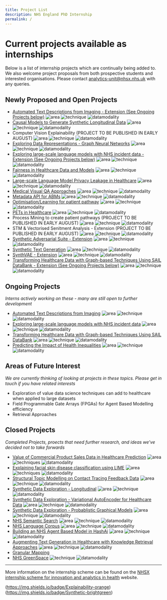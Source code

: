 ```yaml
---
title: Project List
description: NHS England PhD Internship
permalink: /
---
```


# Current projects available as internships

Below is a list of internship projects which are continually being added to. We also welcome project proposals from both prospective students and interested organisations.  Please contact [analytics-unit@nhsx.nhs.uk](analytics-unit@nhsx.nhs.uk) with any queries.

## Newly Proposed and Open Projects

- [Automated Text Descriptions from Imaging - Extension (See Ongoing Projects below)](https://nhsx.github.io/nhsx-internship-projects/text-description-imaging/)
![area](https://img.shields.io/badge/NLP-yellow)
![technique](https://img.shields.io/badge/SematicExplainability-lightgrey)
![datamodality](https://img.shields.io/badge/MultiModalData-blueviolet)
- [Causal Models to Generate Synthetic Longitudinal Data](https://nhsx.github.io/nhsx-internship-projects/causal-models-synthetic-longitudinal/)
![area](https://img.shields.io/badge/Synthetic-brightgreen)
![technique](https://img.shields.io/badge/DAGs-lightgrey)
![datamodality](https://img.shields.io/badge/TabularData-green)
- Computer Vision Explainability (PROJECT TO BE PUBLISHED IN EARLY AUGUST)
![area](https://img.shields.io/badge/Explainability-orange)
![technique](https://img.shields.io/badge/XAI-lightgrey)
![datamodality](https://img.shields.io/badge/Images-ff69b4)
- [Exploring Data Representations - Graph Neural Networks](https://nhsx.github.io/nhsx-internship-projects/exploring-data-representations-gnn/)
![area](https://img.shields.io/badge/Graphs-yellowgreen)
![technique](https://img.shields.io/badge/GNNs-lightgrey)
![datamodality](https://img.shields.io/badge/MultiModalData-blueviolet)
- [Exploring large-scale language models with NHS incident data - Extension (See Ongoing Projects below)](https://nhsx.github.io/nhsx-internship-projects/incident-language-model/)
![area](https://img.shields.io/badge/NLP-yellow)
![technique](https://img.shields.io/badge/Embeddings-lightgrey)
![datamodality](https://img.shields.io/badge/TextData-9cf)
- [Fairness in Healthcare Data and Models](https://nhsx.github.io/nhsx-internship-projects/fairness-measures/)
![area](https://img.shields.io/badge/Explainability-orange)
![technique](https://img.shields.io/badge/Equity-lightgrey)
![datamodality](https://img.shields.io/badge/TabularData-green)
- [Large-scale Language Model Privacy Leakage in Healthcare](https://nhsx.github.io/nhsx-internship-projects/model-privacy-leakage/)
![area](https://img.shields.io/badge/NLP-yellow)
![technique](https://img.shields.io/badge/Memorisation-lightgrey)
![datamodality](https://img.shields.io/badge/MultiModalData-blueviolet)
- [Medical Visual QA Approaches](https://nhsx.github.io/nhsx-internship-projects/visual-question-answer/)
![area](https://img.shields.io/badge/NLP-yellow)
![technique](https://img.shields.io/badge/VQA-lightgrey)
![datamodality](https://img.shields.io/badge/MultiModalData-blueviolet)
- [Metadata API for ABMs](https://nhsx.github.io/nhsx-internship-projects/metadata-api-abm/)
![area](https://img.shields.io/badge/Simulation-darkblue)
![technique](https://img.shields.io/badge/Polyglot-lightgrey)
![datamodality](https://img.shields.io/badge/MultiModalData-blueviolet)
- [Optimisation/Learning for patient pathway](https://nhsx.github.io/nhsx-internship-projects/synthea-learning/)
![area](https://img.shields.io/badge/Synthetic-brightgreen)
![technique](https://img.shields.io/badge/QLearning-lightgrey)
![datamodality](https://img.shields.io/badge/TabularData-green)
- [PETs in Healthcare](https://nhsx.github.io/nhsx-internship-projects/pets-in-healthcare/)
![area](https://img.shields.io/badge/PETs-red)
![technique](https://img.shields.io/badge/HomomorphicEncryption-lightgrey)
![datamodality](https://img.shields.io/badge/TabularData-green)
- Process Mining to create patient pathways (PROJECT TO BE PUBLISHED IN EARLY AUGUST)
![area](https://img.shields.io/badge/Simulation-darkblue)
![technique](https://img.shields.io/badge/ProcessMining-lightgrey)
![datamodality](https://img.shields.io/badge/TabularData-green)
- STM & Vectorised Senitment Analysis - Extension (PROJECT TO BE PUBLISHED IN EARLY AUGUST)
![area](https://img.shields.io/badge/NLP-yellow)
![technique](https://img.shields.io/badge/STM-lightgrey)
![datamodality](https://img.shields.io/badge/TextData-9cf)
- [Synthetic Adversarial Suite - Extension](https://nhsx.github.io/nhsx-internship-projects/syntehtic-adversarial-suite/)
![area](https://img.shields.io/badge/Synthetic-brightgreen)
![technique](https://img.shields.io/badge/shadowModels-lightgrey)
![datamodality](https://img.shields.io/badge/TabularData-green)
- [Synthetic Text Generation](https://nhsx.github.io/nhsx-internship-projects/synthetic-data-exploration-text/)
![area](https://img.shields.io/badge/NLP-yellow)
![technique](https://img.shields.io/badge/SyntheticGeneration-lightgrey)
![datamodality](https://img.shields.io/badge/TextData-9cf)
- [SynthVAE - Extension](https://nhsx.github.io/nhsx-internship-projects/synthvae-extension/)
![area](https://img.shields.io/badge/Synthetic-brightgreen)
![technique](https://img.shields.io/badge/VAE-lightgrey)
![datamodality](https://img.shields.io/badge/TabularData-green)
- [Transforming Healthcare Data with Graph-based Techniques Using SAIL DataBank - Extension (See Ongoing Projects below)](https://nhsx.github.io/nhsx-internship-projects/transforming-healthcare-data-graph-based-sail/)
![area](https://img.shields.io/badge/Graphs-yellowgreen)
![technique](https://img.shields.io/badge/Hypergraphs-lightgrey)
![datamodality](https://img.shields.io/badge/TabularData-green)


## Ongoing Projects
*Interns actively working on these - many are still open to further development*

- [Automated Text Descriptions from Imaging](https://nhsx.github.io/nhsx-internship-projects/text-description-imaging/)
![area](https://img.shields.io/badge/NLP-yellow)
![technique](https://img.shields.io/badge/SematicExplainability-lightgrey)
![datamodality](https://img.shields.io/badge/MultiModalData-blueviolet)
- [Exploring large-scale language models with NHS incident data](https://nhsx.github.io/nhsx-internship-projects/incident-language-model/)
![area](https://img.shields.io/badge/NLP-yellow)
![technique](https://img.shields.io/badge/Embeddings-lightgrey)
![datamodality](https://img.shields.io/badge/TextData-9cf)
- [Transforming Healthcare Data with Graph-based Techniques Using SAIL DataBank](https://nhsx.github.io/nhsx-internship-projects/transforming-healthcare-data-graph-based-sail/)
![area](https://img.shields.io/badge/Graphs-yellowgreen)
![technique](https://img.shields.io/badge/Hypergraphs-lightgrey)
![datamodality](https://img.shields.io/badge/TabularData-green)
- [Predicting the Impact of Health Inequalities](https://nhsx.github.io/nhsx-internship-projects/population-health-and-inequalities/)
![area](https://img.shields.io/badge/MachineLearning-blue)
![technique](https://img.shields.io/badge/UnspervisedClassification-lightgrey)
![datamodality](https://img.shields.io/badge/TabularData-green)

## Areas of Future Interest
*We are currently thinking of looking at projects in these topics.  Please get in touch if you have related interests*

- Exploration of value data science techniques can add to healthcare when applied to large datasets
- Field Programmable Gate Arrays (FPGAs) for Agent Based Modelling efficiency
- Retrieval Approaches

## Closed Projects
*Completed Projects, proects that need further research, and ideas we’ve decided not to take forwards*

- [Value of Commercial Product Sales Data in Healthcare Prediction](https://nhsx.github.io/nhsx-internship-projects/commercial-data-healthcare-predictions/)
![area](https://img.shields.io/badge/MachineLearning-blue)
![techniques](https://img.shields.io/badge/ModelClassReliance-lightgrey)
![datamodality](https://img.shields.io/badge/TabularData-green)
- [Explaining facial skin disease classification using LIME](https://nhsx.github.io/nhsx-internship-projects/explaining-classification-using-lime/)
![area](https://img.shields.io/badge/Explainability-orange)
![techniques](https://img.shields.io/badge/LIME-lightgrey)
![datamodality](https://img.shields.io/badge/Images-ff69b4)
- [Structural Topic Modelling on Contact Tracing Feedback Data](https://nhsx.github.io/nhsx-internship-projects/structural-topic-modelling-contact-tracing-feedback)
![area](https://img.shields.io/badge/NLP-yellow)
![technique](https://img.shields.io/badge/STM-lightgrey)
![datamodality](https://img.shields.io/badge/TextData-9cf)
- [Synthetic Data Exploration - Longitudinal](https://nhsx.github.io/nhsx-internship-projects/synthetic-data-exploration-longitudinal/)
![area](https://img.shields.io/badge/Synthetic-brightgreen)
![technique](https://img.shields.io/badge/Simulation-lightgrey)
![datamodality](https://img.shields.io/badge/TabularData-green)
- [Synthetic Data Exploration - Variational AutoEncoder for Healthcare Data](https://nhsx.github.io/nhsx-internship-projects/synthetic-data-exploration-vae/)
![area](https://img.shields.io/badge/Synthetic-brightgreen)
![technique](https://img.shields.io/badge/VAE-lightgrey)
![datamodality](https://img.shields.io/badge/TabularData-green)
- [Synthetic Data Exploration - Probablistic Graphical Models](https://nhsx.github.io/nhsx-internship-projects/synthetic-data-exploration-probablistic-graphical-models/)
![area](https://img.shields.io/badge/Synthetic-brightgreen)
![technique](https://img.shields.io/badge/BayesianNetworks-lightgrey)
![datamodality](https://img.shields.io/badge/TabularData-green)
- [NHS Semantic Search](https://nhsx.github.io/nhsx-internship-projects/nhs-semantic-search/)
![area](https://img.shields.io/badge/NLP-yellow)
![technique](https://img.shields.io/badge/SematicSearch-lightgrey)
![datamodality](https://img.shields.io/badge/MultiModalData-blueviolet)
- [NHS Language Corpus](https://nhsx.github.io/nhsx-internship-projects/nhs-language-corpus/)
![area](https://img.shields.io/badge/NLP-yellow)
![technique](https://img.shields.io/badge/Curation-lightgrey)
![datamodality](https://img.shields.io/badge/TextData-9cf)
- [Building an NHS Agent Based Model in HashAi](https://nhsx.github.io/nhsx-internship-projects/agent-based-model-hash-ai/)
![area](https://img.shields.io/badge/Simulation-darkblue)
![technique](https://img.shields.io/badge/ABM-lightgrey)
![datamodality](https://img.shields.io/badge/TabularData-green)
- [Augmenting Text Generation in Healthcare with Knowledge Retrieval Approaches](https://nhsx.github.io/nhsx-internship-projects/text-generation-knowledge-retreival/)
![area](https://img.shields.io/badge/NLP-yellow)
![technique](https://img.shields.io/badge/GenerativeLanguage-lightgrey)
![datamodality](https://img.shields.io/badge/TextData-9cf)
- [Granular Mapping](https://nhsx.github.io/nhsx-internship-projects/granular-mapping/)
- [NHS GreenSpace](https://nhsx.github.io/nhsx-internship-projects/nhs-greenspace/)
![technique](https://img.shields.io/badge/ImageSegmentation-lightgrey)
![datamodality](https://img.shields.io/badge/Images-ff69b4)

---

More information on the internship scheme can be found on the [NHSX internship scheme for innovation and analytics in health](https://www.nhsx.nhs.uk/key-tools-and-info/nhsx-analytics-unit/nhsx-internship-scheme-innovation-and-analytics-health/) website.


(https://img.shields.io/badge/Explainability-orange)
(https://img.shields.io/badge/Synthetic-brightgreen)